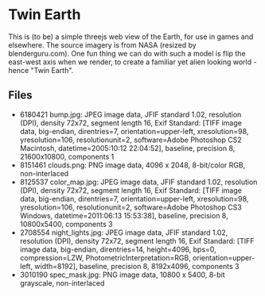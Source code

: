 
# Twin Earth

This is (to be) a simple threejs web view of the Earth, for use in games and elsewhere. The source imagery is from 
NASA (resized by blenderguru.com). One fun thing we can do with such a model is flip the east-west axis when 
we render, to create a familiar yet alien looking world - hence "Twin Earth".

## Files

* 6180421 bump.jpg: JPEG image data, JFIF standard 1.02, resolution (DPI), density 72x72, segment length 16, Exif Standard: [TIFF image data, big-endian, direntries=7, orientation=upper-left, xresolution=98, yresolution=106, resolutionunit=2, software=Adobe Photoshop CS2 Macintosh, datetime=2005:10:12 22:04:52], baseline, precision 8, 21600x10800, components 1
* 8151461 clouds.png: PNG image data, 4096 x 2048, 8-bit/color RGB, non-interlaced
* 8125537 color_map.jpg:    JPEG image data, JFIF standard 1.02, resolution (DPI), density 72x72, segment length 16, Exif Standard: [TIFF image data, big-endian, direntries=7, orientation=upper-left, xresolution=98, yresolution=106, resolutionunit=2, software=Adobe Photoshop CS3 Windows, datetime=2011:06:13 15:53:38], baseline, precision 8, 10800x5400, components 3
* 2708554 night_lights.jpg: JPEG image data, JFIF standard 1.02, resolution (DPI), density 72x72, segment length 16, Exif Standard: [TIFF image data, big-endian, direntries=14, height=4096, bps=0, compression=LZW, PhotometricInterpretation=RGB, orientation=upper-left, width=8192], baseline, precision 8, 8192x4096, components 3
* 3010190 spec_mask.jpg:    PNG image data, 10800 x 5400, 8-bit grayscale, non-interlaced
